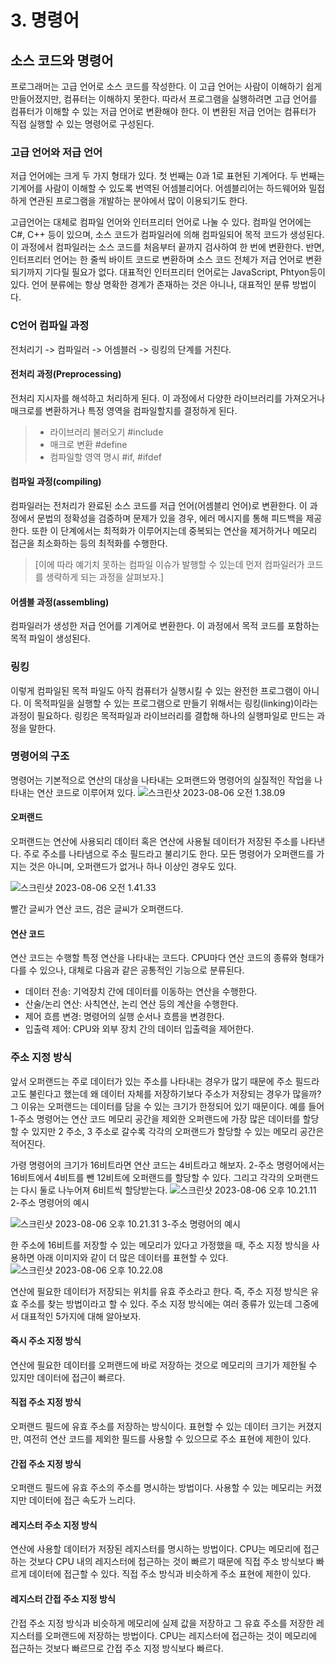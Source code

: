 # 3. 명령어
## 소스 코드와 명령어
프로그래머는 고급 언어로 소스 코드를 작성한다. 이 고급 언어는 사람이 이해하기 쉽게 만들어졌지만, 컴퓨터는 이해하지 못한다. 따라서 프로그램을 실행하려면 고급 언어를 컴퓨터가 이해할 수 있는 저급 언어로 변환해야 한다. 이 변환된 저급 언어는 컴퓨터가 직접 실행할 수 있는 명령어로 구성된다.

### 고급 언어와 저급 언어
저급 언어에는 크게 두 가지 형태가 있다. 첫 번째는 0과 1로 표현된 기계어다. 두 번째는 기계어를 사람이 이해할 수 있도록 번역된 어셈블리어다. 어셈블리어는 하드웨어와 밀접하게 연관된 프로그램을 개발하는 분야에서 많이 이용되기도 한다.

고급언어는 대체로 컴파일 언어와 인터프리터 언어로 나눌 수 있다. 컴파일 언어에는 C#, C++ 등이 있으며, 소스 코드가 컴파일러에 의해 컴파일되어 목적 코드가 생성된다. 이 과정에서 컴파일러는 소스 코드를 처음부터 끝까지 검사하여 한 번에 변환한다. 반면, 인터프리터 언어는 한 줄씩 바이트 코드로 변환하며 소스 코드 전체가 저급 언어로 변환되기까지 기다릴 필요가 없다. 대표적인 인터프리터 언어로는 JavaScript, Phtyon등이 있다. 언어 분류에는 항상 명확한 경계가 존재하는 것은 아니나, 대표적인 분류 방법이다.

### C언어 컴파일 과정
전처리기 -> 컴파일러 -> 어셈블러 -> 링킹의 단계를 거친다. 
#### 전처리 과정(Preprocessing)
전처리 지시자를 해석하고 처리하게 된다. 이 과정에서 다양한 라이브러리를 가져오거나 매크로를 변환하거나 특정 영역을 컴파일할지를 결정하게 된다.
> - 라이브러리 불러오기
> #include
> - 매크로 변환 
> #define
> - 컴파일할 영역 명시 
> #if, #ifdef

#### 컴파일 과정(compiling)
컴파일러는 전처리가 완료된 소스 코드를 저급 언어(어셈블리 언어)로 변환한다. 이 과정에서 문법의 정확성을 검증하며 문제가 있을 경우, 에러 메시지를 통해 피드백을 제공한다. 또한 이 단계에서는 최적화가 이루어지는데 중복되는 연산을 제거하거나 메모리 접근을 최소화하는 등의 최적화를 수행한다. 

>[이에 따라 예기치 못하는 컴파일 이슈가 발행할 수 있는데 먼저 컴파일러가 코드를 생략하게 되는 과정을 살펴보자.]

#### 어셈블 과정(assembling)
컴파일러가 생성한 저급 언어를 기계어로 변환한다. 이 과정에서 목적 코드를 포함하는 목적 파일이 생성된다.

### 링킹
이렇게 컴파일된 목적 파일도 아직 컴퓨터가 실행시킬 수 있는 완전한 프로그램이 아니다. 이 목적파일을 실행할 수 있는 프로그램으로 만들기 위해서는 링킹(linking)이라는 과정이 필요하다. 링킹은 목적파일과 라이브러리를 결합해 하나의 실행파일로 만드는 과정을 말한다.

### 명령어의 구조
명령어는 기본적으로 연산의 대상을 나타내는 오퍼랜드와 명령어의 실질적인 작업을 나타내는 연산 코드로 이루어져 있다.
![스크린샷 2023-08-06 오전 1.38.09](https://i.imgur.com/B3o6Bxl.png)


#### 오퍼랜드
오퍼랜드는 연산에 사용되리 데이터 혹은 연산에 사용될 데이터가 저장된 주소를 나타낸다. 주로 주소를 나타냄으로 주소 필드라고 불리기도 한다. 모든 명령어가 오퍼랜드를 가지는 것은 아니며, 오퍼랜드가 없거나 하나 이상인 경우도 있다.

![스크린샷 2023-08-06 오전 1.41.33](https://i.imgur.com/OFVv7I3.png)

빨간 글씨가 연산 코드, 검은 글씨가 오퍼랜드다.

#### 연산 코드
연산 코드는 수행할 특정 연산을 나타내는 코드다. CPU마다 연산 코드의 종류와 형태가 다를 수 있으나, 대체로 다음과 같은 공통적인 기능으로 분류된다.
- 데이터 전송: 기억장치 간에 데이터를 이동하는 연산을 수행한다.
- 산술/논리 연산: 사칙연산, 논리 연산 등의 계산을 수행한다.
- 제어 흐름 변경: 명령어의 실행 순서나 흐름을 변경한다.
- 입출력 제어: CPU와 외부 장치 간의 데이터 입출력을 제어한다.

### 주소 지정 방식
앞서 오퍼랜드는 주로 데이터가 있는 주소를 나타내는 경우가 많기 때문에 주소 필드라고도 불린다고 했는데 왜 데이터 자체를 저장하기보다 주소가 저장되는 경우가 많을까? 그 이유는 오퍼랜드는 데이터를 담을 수 있는 크기가 한정되어 있기 때문이다. 예를 들어 1-주소 명령어는 연산 코드 메모리 공간을 제외한 오퍼랜드에 가장 많은 데이터를 할당할 수 있지만 2 주소, 3 주소로 갈수록 각각의 오퍼랜드가 할당할 수 있는 메모리 공간은 적어진다. 

가령 명령어의 크기가 16비트라면 연산 코드는 4비트라고 해보자. 2-주소 명령어에서는 16비트에서 4비트를 뺀 12비트에 오퍼랜드를 할당할 수 있다. 그리고 각각의 오퍼랜드는 다시 둘로 나누어져 6비트씩 할당받는다.
![스크린샷 2023-08-06 오후 10.21.11](https://i.imgur.com/OtLmfWG.png)
2-주소 명령어의 예시

![스크린샷 2023-08-06 오후 10.21.31](https://i.imgur.com/Y68AxM7.png)
3-주소 명령어의 예시

한 주소에 16비트를 저장할 수 있는 메모리가 있다고 가정했을 때, 주소 지정 방식을 사용하면 아래 이미지와 같이 더 많은 데이터를 표현할 수 있다.
![스크린샷 2023-08-06 오후 10.22.08](https://i.imgur.com/xNYzjqB.png)

연산에 필요한 데이터가 저장되는 위치를 유효 주소라고 한다. 즉, 주소 지정 방식은 유효 주소를 찾는 방법이라고 할 수 있다. 주소 지정 방식에는 여러 종류가 있는데 그중에서 대표적인 5가지에 대해 알아보자.

#### 즉시 주소 지정 방식
연산에 필요한 데이터를 오퍼랜드에 바로 저장하는 것으로 메모리의 크기가 제한될 수 있지만 데이터에 접근이 빠르다.

#### 직접 주소 지정 방식
오퍼랜드 필드에 유효 주소를 저장하는 방식이다. 표현할 수 있는 데이터 크기는 커졌지만, 여전히 연산 코드를 제외한 필드를 사용할 수 있으므로 주소 표현에 제한이 있다.

#### 간접 주소 지정 방식
오퍼랜드 필드에 유효 주소의 주소를 명시하는 방법이다. 사용할 수 있는 메모리는 커졌지만 데이터에 접근 속도가 느리다.

#### 레지스터 주소 지정 방식
연산에 사용할 데이터가 저장된 레지스터를 명시하는 방법이다. CPU는 메모리에 접근하는 것보다 CPU 내의 레지스터에 접근하는 것이 빠르기 때문에 직접 주소 방식보다 빠르게 데이터에 접근할 수 있다. 직접 주소 방식과 비슷하게 주소 표현에 제한이 있다.

#### 레지스터 간접 주소 지정 방식
간접 주소 지정 방식과 비슷하게 메모리에 실제 값을 저장하고 그 유효 주소를 저장한 레지스터를 오퍼랜드에 저장하는 방법이다. CPU는 레지스터에 접근하는 것이 메모리에 접근하는 것보다 빠르므로 간접 주소 지정 방식보다 빠르다.

